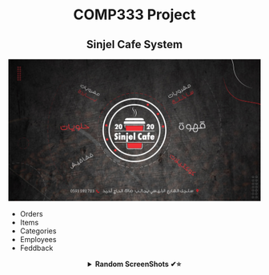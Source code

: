  <H1 align="center" > <strong> COMP333 Project </strong> </H1>

 <H2 align="center" > <strong>Sinjel Cafe System </strong> </H2>
 
 ![](https://github.com/Omarmasalmah/COMP333-Coffe-shop/blob/master/images/basic.jpg)
 
 *  Orders
 *  Items
 *  Categories
 *  Employees
 *  Feddback 
 
<details align="center">
<summary><b> Random ScreenShots ✔⭐</b></summary>
<table>
  <thead>
 </p>
 

***


## Student’s names and IDs:

* [Omar Masalmah](https://github.com/Omarmasalmah)   - 1200060  
* Mahmoud Hamdan  - 1201134  &emsp; (@mahmoudbzu)
* Yazeed Hamdan    - 1201133  &emsp; (@YazeedHamdan1201133)
 


